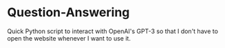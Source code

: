 # Question-Answering
Quick Python script to interact with OpenAI's GPT-3 so that I don't have to open the website whenever I want to use it.
